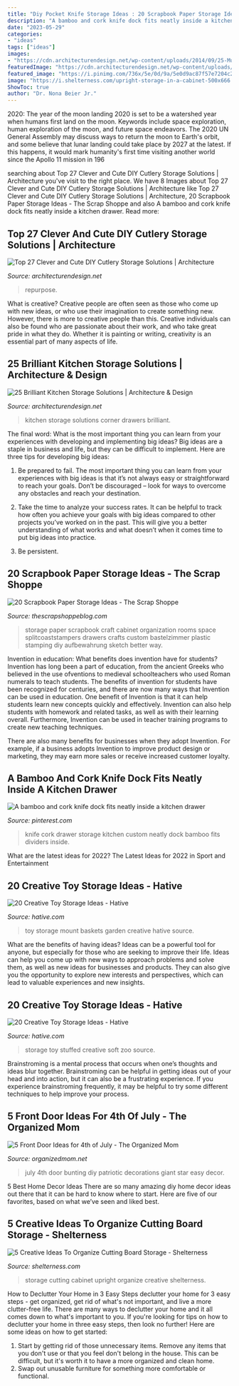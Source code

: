 ```yaml
---
title: "Diy Pocket Knife Storage Ideas : 20 Scrapbook Paper Storage Ideas"
description: "A bamboo and cork knife dock fits neatly inside a kitchen drawer"
date: "2023-05-29"
categories:
- "ideas"
tags: ["ideas"]
images:
- "https://cdn.architecturendesign.net/wp-content/uploads/2014/09/25-Mullet-Cabinetry-Kitchen-Corner-Drawers.jpg"
featuredImage: "https://cdn.architecturendesign.net/wp-content/uploads/2014/09/25-Mullet-Cabinetry-Kitchen-Corner-Drawers.jpg"
featured_image: "https://i.pinimg.com/736x/5e/0d/9a/5e0d9ac87f57e7204c239b9bb9beb11a--kitchen-drawers-corks.jpg"
image: "https://i.shelterness.com/upright-storage-in-a-cabinet-500x666.jpg"
ShowToc: true
author: "Dr. Nona Beier Jr."
---
```



2020: The year of the moon landing
2020 is set to be a watershed year when humans first land on the moon. Keywords include space exploration, human exploration of the moon, and future space endeavors. The 2020 UN General Assembly may discuss ways to return the moon to Earth's orbit, and some believe that lunar landing could take place by 2027 at the latest. If this happens, it would mark humanity's first time visiting another world since the Apollo 11 mission in 196
	

		
searching about Top 27 Clever and Cute DIY Cutlery Storage Solutions | Architecture you've visit to the right place. We have 8 Images about Top 27 Clever and Cute DIY Cutlery Storage Solutions | Architecture like Top 27 Clever and Cute DIY Cutlery Storage Solutions | Architecture, 20 Scrapbook Paper Storage Ideas - The Scrap Shoppe and also A bamboo and cork knife dock fits neatly inside a kitchen drawer. Read more:
		
    
## Top 27 Clever And Cute DIY Cutlery Storage Solutions | Architecture

<img loading=lazy src="https://cdn.architecturendesign.net/wp-content/uploads/2015/05/AD-Cutlery-Storage-Ideas-7.jpg" onerror="this.onerror=null;this.src='https://tse3.mm.bing.net/th?id=OIP.DxXJLoFZfUWIWd8vavnr2AHaJ4&amp;pid=15.1';" alt="Top 27 Clever and Cute DIY Cutlery Storage Solutions | Architecture">

_Source: architecturendesign.net_

>repurpose. 

	

What is creative?
Creative people are often seen as those who come up with new ideas, or who use their imagination to create something new. However, there is more to creative people than this. Creative individuals can also be found who are passionate about their work, and who take great pride in what they do. Whether it is painting or writing, creativity is an essential part of many aspects of life.

    
## 25 Brilliant Kitchen Storage Solutions | Architecture &amp; Design

<img loading=lazy src="https://cdn.architecturendesign.net/wp-content/uploads/2014/09/25-Mullet-Cabinetry-Kitchen-Corner-Drawers.jpg" onerror="this.onerror=null;this.src='https://tse4.mm.bing.net/th?id=OIP.748ptL36zV8QrA8u0XiEhAHaJ3&amp;pid=15.1';" alt="25 Brilliant Kitchen Storage Solutions | Architecture &amp; Design">

_Source: architecturendesign.net_

>kitchen storage solutions corner drawers brilliant. 

	

The final word: What is the most important thing you can learn from your experiences with developing and implementing big ideas?
Big ideas are a staple in business and life, but they can be difficult to implement. Here are three tips for developing big ideas:
1. Be prepared to fail. The most important thing you can learn from your experiences with big ideas is that it’s not always easy or straightforward to reach your goals. Don’t be discouraged – look for ways to overcome any obstacles and reach your destination.

2. Take the time to analyze your success rates. It can be helpful to track how often you achieve your goals with big ideas compared to other projects you’ve worked on in the past. This will give you a better understanding of what works and what doesn’t when it comes time to put big ideas into practice.

3. Be persistent.

    
## 20 Scrapbook Paper Storage Ideas - The Scrap Shoppe

<img loading=lazy src="https://www.thescrapshoppeblog.com/wp-content/uploads/2015/01/custom-cabinet.jpg" onerror="this.onerror=null;this.src='https://tse2.mm.bing.net/th?id=OIP.YzKN4JKIIK8zPI0jNKwGHAHaJ4&amp;pid=15.1';" alt="20 Scrapbook Paper Storage Ideas - The Scrap Shoppe">

_Source: thescrapshoppeblog.com_

>storage paper scrapbook craft cabinet organization rooms space splitcoaststampers drawers crafts custom bastelzimmer plastic stamping diy aufbewahrung sketch better way. 

	

Invention in education: What benefits does invention have for students?
Invention has long been a part of education, from the ancient Greeks who believed in the use ofventions to medieval schoolteachers who used Roman numerals to teach students. The benefits of invention for students have been recognized for centuries, and there are now many ways that Invention can be used in education. 
One benefit of Invention is that it can help students learn new concepts quickly and effectively. Invention can also help students with homework and related tasks, as well as with their learning overall. Furthermore, Invention can be used in teacher training programs to create new teaching techniques. 

There are also many benefits for businesses when they adopt Invention. For example, if a business adopts Invention to improve product design or marketing, they may earn more sales or receive increased customer loyalty.

    
## A Bamboo And Cork Knife Dock Fits Neatly Inside A Kitchen Drawer

<img loading=lazy src="https://i.pinimg.com/736x/5e/0d/9a/5e0d9ac87f57e7204c239b9bb9beb11a--kitchen-drawers-corks.jpg" onerror="this.onerror=null;this.src='https://tse1.mm.bing.net/th?id=OIP.r1i99xTJON2Z6G3S2gzdvwHaLH&amp;pid=15.1';" alt="A bamboo and cork knife dock fits neatly inside a kitchen drawer">

_Source: pinterest.com_

>knife cork drawer storage kitchen custom neatly dock bamboo fits dividers inside. 

	

What are the latest ideas for 2022?
The Latest Ideas for 2022 in Sport and Entertainment

    
## 20 Creative Toy Storage Ideas - Hative

<img loading=lazy src="https://hative.com/wp-content/uploads/2014/11/toy-storage-ideas/6-wall-mount-garden-baskets.jpg" onerror="this.onerror=null;this.src='https://tse2.mm.bing.net/th?id=OIP.OQpT79Ni85yzUstZvLSyXgHaGL&amp;pid=15.1';" alt="20 Creative Toy Storage Ideas - Hative">

_Source: hative.com_

>toy storage mount baskets garden creative hative source. 

	

What are the benefits of having ideas?
Ideas can be a powerful tool for anyone, but especially for those who are seeking to improve their life. Ideas can help you come up with new ways to approach problems and solve them, as well as new ideas for businesses and products. They can also give you the opportunity to explore new interests and perspectives, which can lead to valuable experiences and new insights.

    
## 20 Creative Toy Storage Ideas - Hative

<img loading=lazy src="https://hative.com/wp-content/uploads/2014/11/toy-storage-ideas/2-stuffed-toy-storage.jpg" onerror="this.onerror=null;this.src='https://tse4.mm.bing.net/th?id=OIP.ZwBhsPzn6f4xPfnzw_ZpXgHaJ4&amp;pid=15.1';" alt="20 Creative Toy Storage Ideas - Hative">

_Source: hative.com_

>storage toy stuffed creative soft zoo source. 

	

Brainstroming is a mental process that occurs when one’s thoughts and ideas blur together. Brainstroming can be helpful in getting ideas out of your head and into action, but it can also be a frustrating experience. If you experience brainstroming frequently, it may be helpful to try some different techniques to help improve your process.

    
## 5 Front Door Ideas For 4th Of July - The Organized Mom

<img loading=lazy src="https://www.organizedmom.net/wp-content/uploads/2018/05/easy-patriotic-4th-of-July-bunting-1.jpg" onerror="this.onerror=null;this.src='https://tse1.mm.bing.net/th?id=OIP.3G7c4fiZ4SZumONTq0C00AHaKP&amp;pid=15.1';" alt="5 Front Door Ideas for 4th of July - The Organized Mom">

_Source: organizedmom.net_

>july 4th door bunting diy patriotic decorations giant star easy decor. 

	

5 Best Home Decor Ideas
There are so many amazing diy home decor ideas out there that it can be hard to know where to start. Here are five of our favorites, based on what we’ve seen and liked best.

    
## 5 Creative Ideas To Organize Cutting Board Storage - Shelterness

<img loading=lazy src="https://i.shelterness.com/upright-storage-in-a-cabinet-500x666.jpg" onerror="this.onerror=null;this.src='https://tse4.mm.bing.net/th?id=OIP.1nkIzO-hkP-0J7WX6uyqwAHaJ3&amp;pid=15.1';" alt="5 Creative Ideas To Organize Cutting Board Storage - Shelterness">

_Source: shelterness.com_

>storage cutting cabinet upright organize creative shelterness. 

	

How to Declutter Your Home in 3 Easy Steps
declutter your home for 3 easy steps - get organized, get rid of what's not important, and live a more clutter-free life.
There are many ways to declutter your home and it all comes down to what's important to you. If you're looking for tips on how to declutter your home in three easy steps, then look no further! Here are some ideas on how to get started: 

1. Start by getting rid of those unnecessary items. Remove any items that you don't use or that you feel don't belong in the house. This can be difficult, but it's worth it to have a more organized and clean home. 
2. Swap out unusable furniture for something more comfortable or functional.

